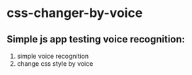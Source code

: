 # css-changer-by-voice
## Simple js app testing voice recognition:
1. simple voice recognition
2. change css style by voice
